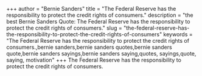 +++
author = "Bernie Sanders"
title = "The Federal Reserve has the responsibility to protect the credit rights of consumers."
description = "the best Bernie Sanders Quote: The Federal Reserve has the responsibility to protect the credit rights of consumers."
slug = "the-federal-reserve-has-the-responsibility-to-protect-the-credit-rights-of-consumers"
keywords = "The Federal Reserve has the responsibility to protect the credit rights of consumers.,bernie sanders,bernie sanders quotes,bernie sanders quote,bernie sanders sayings,bernie sanders saying,quotes, sayings,quote, saying, motivation"
+++
The Federal Reserve has the responsibility to protect the credit rights of consumers.
